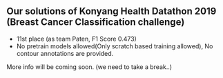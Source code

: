 ## Our solutions of Konyang Health Datathon 2019 (Breast Cancer Classification challenge) 

- 11st place (as team Paten, F1 Score 0.473)
- No pretrain models allowed(Only scratch based training allowed), No contour annotations are provided.

More info will be coming soon. (we need to take a break..)

